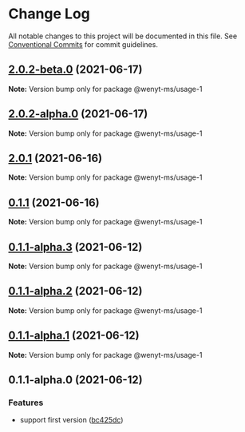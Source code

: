 # Change Log

All notable changes to this project will be documented in this file.
See [Conventional Commits](https://conventionalcommits.org) for commit guidelines.

## [2.0.2-beta.0](https://github.com/wenytang-ms-123/TestAction/compare/@wenyt-ms/usage-1@2.0.2-alpha.0...@wenyt-ms/usage-1@2.0.2-beta.0) (2021-06-17)

**Note:** Version bump only for package @wenyt-ms/usage-1





## [2.0.2-alpha.0](https://github.com/wenytang-ms-123/TestAction/compare/@wenyt-ms/usage-1@2.0.1...@wenyt-ms/usage-1@2.0.2-alpha.0) (2021-06-17)

**Note:** Version bump only for package @wenyt-ms/usage-1





## [2.0.1](https://github.com/wenytang-ms-123/TestAction/compare/@wenyt-ms/usage-1@0.1.1...@wenyt-ms/usage-1@2.0.1) (2021-06-16)

**Note:** Version bump only for package @wenyt-ms/usage-1





## [0.1.1](https://github.com/wenytang-ms-123/TestAction/compare/@wenyt-ms/usage-1@0.1.1-alpha.3...@wenyt-ms/usage-1@0.1.1) (2021-06-16)

**Note:** Version bump only for package @wenyt-ms/usage-1





## [0.1.1-alpha.3](https://github.com/wenytang-ms-123/TestAction/compare/@wenyt-ms/usage-1@0.1.1-alpha.2...@wenyt-ms/usage-1@0.1.1-alpha.3) (2021-06-12)

**Note:** Version bump only for package @wenyt-ms/usage-1





## [0.1.1-alpha.2](https://github.com/wenytang-ms-123/TestAction/compare/@wenyt-ms/usage-1@0.1.1-alpha.1...@wenyt-ms/usage-1@0.1.1-alpha.2) (2021-06-12)

**Note:** Version bump only for package @wenyt-ms/usage-1





## [0.1.1-alpha.1](https://github.com/wenytang-ms-123/TestAction/compare/@wenyt-ms/usage-1@0.1.1-alpha.0...@wenyt-ms/usage-1@0.1.1-alpha.1) (2021-06-12)

**Note:** Version bump only for package @wenyt-ms/usage-1





## 0.1.1-alpha.0 (2021-06-12)


### Features

* support first version ([bc425dc](https://github.com/wenytang-ms-123/TestAction/commit/bc425dc45e9241156b1e2af5dcae65cd2df2b57c))
